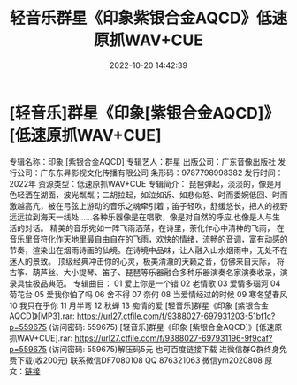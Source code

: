 ﻿---
title: 轻音乐群星《印象紫银合金AQCD》低速原抓WAV+CUE
date: 2022-10-20 14:42:39
categories: 新碟专辑、稀有等精品
tags: 纯音雅乐
---
# [轻音乐]群星《印象[紫银合金AQCD]》[低速原抓WAV+CUE]

专辑名称：印象 [紫银合金AQCD]
专辑艺人：群星
出版公司：广东音像出版社
发行公司：广东东昇影视文化传播有限公司
条形码：9787798998382
发行时间：2022年
资源类型：低速原抓WAV+CUE
专辑简介：
琵琶弹起，淡淡的，像是月色轻洒在湖面，波光粼粼；二胡拉起，如泣如诉、如悲似怒、时而委婉低回、时而激越高亢，被在弓弦上游动的音乐之魂牵引着；笛子轻吹，舒缓悠长，把人的视野远远拉到海天一线处……各种乐器像是在唱歌，像是对自然的呼应.也像是人与生活的对话。
精美的音乐宛如一阵飞雨洒落，在诗里，荼化作心中清神的飞雨，
在音乐里音符化作天地里最自由自在的飞雨，欢快的情绪，流畅的音调，富有动感的节奏，渲染出在烟雨诗画的仙境。在诗境中品味，让人融入山水烟雨中，无处不在迷人的景致。
顶级经典冲击你的心灵，极美清澈的天籁之音，仿佛来自天际，
将古筝、葫芦丝、大小提琴、笛子、琵琶等乐器融合多种乐器演奏名家演奏收录，演录具佳极品典范。
专辑曲目：
01 爱上你是一个错
02 老情歌
03 爱情多瑙河
04 菊花台
05 爱我你怕了吗
06 舍不得
07 奈何
08 当爱情经过的时候
09 寒冬望春风
10 我只在乎你
11 月半弯
12 秋蝉
13 痴情的爱
[轻音乐]群星《印象 [紫银合金AQCD]》[MP3].rar: https://url27.ctfile.com/f/9388027-697931203-51bf1c?p=559675
(访问密码: 559675)
[轻音乐]群星《印象 [紫银合金AQCD]》[低速原抓WAV+CUE].rar: https://url27.ctfile.com/f/9388027-697931196-9f9caf?p=559675
(访问密码: 559675)解压码5元
也可百度链接下载
进微信群Q群终身免费下载(收200元)
联系微信DF7080108 QQ 876321063
微信ym2020808
原文：[链接](https://blog.sina.com.cn/s/blog_1647c7e7601030zy5.html)